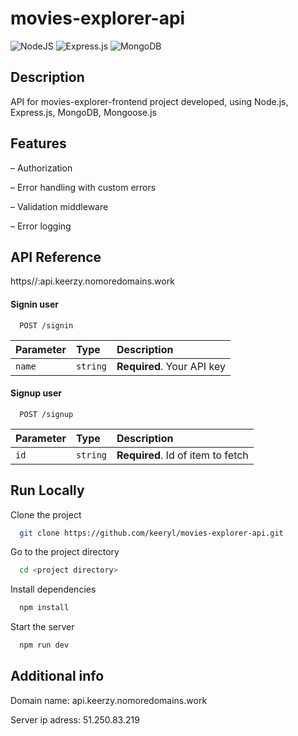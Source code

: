 # movies-explorer-api
![NodeJS](https://img.shields.io/badge/node.js-6DA55F?style=for-the-badge&logo=node.js&logoColor=white)
![Express.js](https://img.shields.io/badge/express.js-%23404d59.svg?style=for-the-badge&logo=express&logoColor=%2361DAFB)
![MongoDB](https://img.shields.io/badge/MongoDB-%234ea94b.svg?style=for-the-badge&logo=mongodb&logoColor=white)

## Description

API for movies-explorer-frontend project developed, using Node.js, Express.js, MongoDB, Mongoose.js

## Features

– Authorization

– Error handling with custom errors

– Validation middleware

– Error logging

## API Reference

https//:api.keerzy.nomoredomains.work

#### Signin user

```http
  POST /signin
```

| Parameter | Type     | Description                |
| :-------- | :------- | :------------------------- |
| `name` | `string` | **Required**. Your API key |

#### Signup user

```http
  POST /signup
```

| Parameter | Type     | Description                       |
| :-------- | :------- | :-------------------------------- |
| `id`      | `string` | **Required**. Id of item to fetch |

## Run Locally

Clone the project

```bash
  git clone https://github.com/keeryl/movies-explorer-api.git
```

Go to the project directory

```bash
  cd <project directory>
```

Install dependencies

```bash
  npm install
```

Start the server

```bash
  npm run dev
```

## Additional info

Domain name: api.keerzy.nomoredomains.work

Server ip adress: 51.250.83.219
